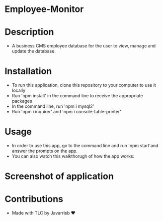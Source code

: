 # Employee-Monitor

# Description
- A business CMS employee database for the user to view, manage and update the database.

# Installation 
- To run this application, clone this repository to your computer to use it locally
- Run 'npm install' in the command line to receive the appropriate packages
- In the command line, run 'npm i mysql2' 
- Run 'npm i inquirer' and 'npm i console-table-printer'

# Usage 
- In order to use this app, go to the command line and run 'npm start'and answer the prompts on the app.
- You can also watch this walkthorugh of how the app works: 

# Screenshot of application 

# Contributions
- Made with TLC by Javarrisb ❤️
